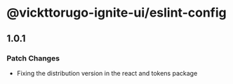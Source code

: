 # @vickttorugo-ignite-ui/eslint-config

## 1.0.1

### Patch Changes

- Fixing the distribution version in the react and tokens package
